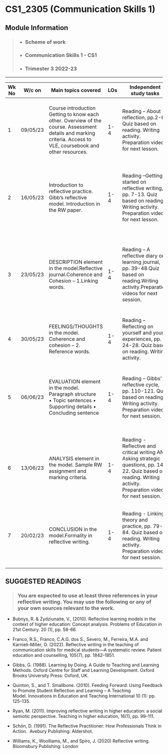 # CS1_2305 (Communication Skills 1)
## Module Information


>- ### Scheme of work	
>- ### Communication Skills 1 - CS1 
>- ### Trimester 3 2022-23
---
| Wk  No |W/c on|Main topics covered|LOs|Independent study tasks|Employability skills|
|--------|-------|------------------|--|--|-------------------------|
| 1| 09/05/23|Course introduction Getting to know each other. Overview of the course. Assessment details and marking criteria. Access to VLE, coursebook and other resources.|1-4|Reading – About reflection, pp.2-6. Quiz based on reading. Writing activity. Preparation videos for next lesson. |Verbal communication skills Interpersonal skills Digital skills Self-management skills Collaboration skills|
|2|16/05/23|Introduction to reflective practice. Gibb’s reflective model. Introduction in the RW paper.|1-4|Reading –Getting started on reflective writing, pp. 7-13. Quiz based on reading. Writing activity. Preparation videos for next lesson.|Digital skills Teamwork skills Interpersonal skills Problem-solving skills Verbal and written communication skills Critical thinking skills|
| 3| 23/05/23|DESCRIPTION element in the model.Reflective journal.Coherence and Cohesion – 1.Linking words.|1-4|Reading – A reflective diary or learning journal, pp. 39-48.Quiz based on reading.Writing activity.Preparation videos for next session.|Digital skills Collaboration skills Communication skills – verbal and written Independent working skillsProblem-solving skills Collaboration skills Digital skills|
|4|30/05/23|FEELINGS/THOUGHTS in the model. Coherence and cohesion – 2. Reference words.|1-4|Reading – Reflecting on yourself and your experiences, pp. 24-28. Quiz based on reading. Writing activity.|Preparation videos for next session, |
|5|06/06/23|EVALUATION element in the model.<br> Paragraph structure <br>   • Topic sentences    • Supporting details    • Concluding sentence |1-4|Reading – Gibbs’ reflective cycle, pp. 110-121. Quiz based on reading. Writing activity. Preparation videos for next session.|Digital skills Teamwork skills Interpersonal skills Time management skills Problem-solving skills Communication skills – verbal and written
|6|13/06/23|ANALYSIS element in the model. Sample RW assignment and marking criteria.|1-4|Reading - Reflective and critical writing AND Asking strategic questions, pp. 14-22. Quiz based on reading. Writing activity. Preparation videos for next session.| Organisation skills Communication skills – verbal and written Problem-solving skills Collaboration skills Independent working skills|
|7|20/02/23|CONCLUSION in the model.Formality in reflective writing.|1-4|Reading - Linking theory and practice, pp. 79-84. Quiz based on reading.  Writing activity. Preparation videos for next session. |Collaboration skills Communication skills – verbal and written <br>Organisation skills Critical thinking skills Problem-solving skills|


## SUGGESTED READINGS

>### You are expected to use at least three references in your reflective writing. You may use the following or any of your own sources relevant to the work.

 - Bubnys, R. & Zydziunaite, V., (2010). Reflective learning models in the context of higher education: Concept analysis. Problems of Education in 21st Century. 20 (1), pp. 58-66.

- Franco, R.S., Franco, C.A.G. dos S., Severo, M., Ferreira, M.A. and Karnieli-Miller, O. (2022). Reflective writing in the teaching of communication skills for medical students—A systematic review. Patient education and counselling, 105(7), pp. 1842–1851.

- Gibbs, G. (1988). Learning by Doing. A Guide to Teaching and Learning Methods. Oxford Centre for Staff and Learning Development. Oxford Brooks University Press: Oxford, UK.

- Quinton, S., and T. Smallbone. (2010). Feeding Forward: Using Feedback to Promote Student Reflection and Learning – A Teaching Model. Innovations in Education and Teaching International 10 (1): pp. 125–135.

- Ryan, M. (2011). Improving reflective writing in higher education: a social semiotic perspective. Teaching in higher education, 16(1), pp. 99–111.

- Schön, D. (1991). The Reflective Practitioner: How Professionals Think in Action.  Avebury Publishing: Aldershot.

- Williams, K., Woolliams, M., and Spiro, J. (2020) Reflective writing. Bloomsbury Publishing: London



